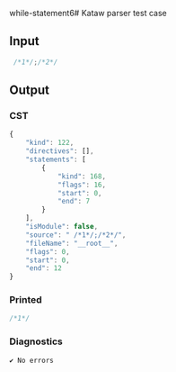 while-statement6# Kataw parser test case

## Input

`````js
 /*1*/;/*2*/
`````

## Output

### CST

```javascript
{
    "kind": 122,
    "directives": [],
    "statements": [
        {
            "kind": 168,
            "flags": 16,
            "start": 0,
            "end": 7
        }
    ],
    "isModule": false,
    "source": " /*1*/;/*2*/",
    "fileName": "__root__",
    "flags": 0,
    "start": 0,
    "end": 12
}
```

### Printed

```javascript
/*1*/

```

### Diagnostics

```javascript
✔ No errors
```

